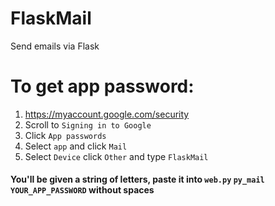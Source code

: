 # FlaskMail
Send emails via Flask

# To get app password:
1. https://myaccount.google.com/security
2. Scroll to `Signing in to Google`
3. Click `App passwords`
4. Select `app` and click `Mail`
5. Select `Device` click `Other` and type `FlaskMail`

#### You'll be given a string of letters, paste it into `web.py` `py_mail` `YOUR_APP_PASSWORD` without spaces
